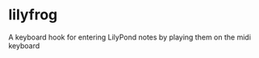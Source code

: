lilyfrog
========

A keyboard hook for entering LilyPond notes by playing them on the midi keyboard
